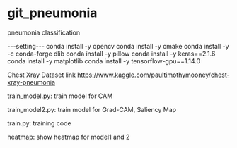 # git_pneumonia
 pneumonia classification

---setting---
conda install -y opencv
conda install -y cmake
conda install -y -c conda-forge dlib
conda install -y pillow
conda install -y keras==2.1.6
conda install -y matplotlib
conda install -y tensorflow-gpu==1.14.0

Chest Xray Dataset link
https://www.kaggle.com/paultimothymooney/chest-xray-pneumonia

train_model.py: train model for CAM

train_model2.py: train model for Grad-CAM, Saliency Map

train.py: training code

heatmap: show heatmap for model1 and 2
